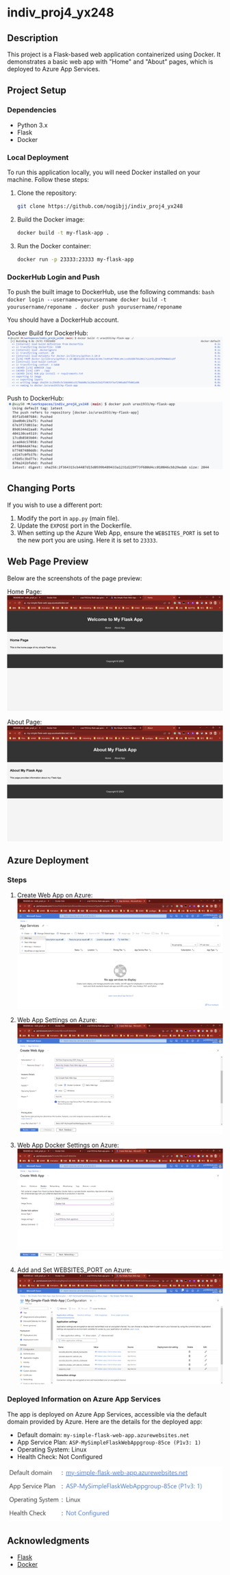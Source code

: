 # indiv_proj4_yx248

## Description
This project is a Flask-based web application containerized using Docker. It demonstrates a basic web app with "Home" and "About" pages, which is deployed to Azure App Services.

## Project Setup

### Dependencies
* Python 3.x
* Flask
* Docker

### Local Deployment
To run this application locally, you will need Docker installed on your machine. Follow these steps:

1. Clone the repository:
    ```bash
    git clone https://github.com/nogibjj/indiv_proj4_yx248
    ```

2. Build the Docker image:
    ```bash
    docker build -t my-flask-app .
    ```

3. Run the Docker container:
    ```bash
    docker run -p 23333:23333 my-flask-app
    ```

### DockerHub Login and Push
To push the built image to DockerHub, use the following commands:
    ```bash
    docker login --username=yourusername
    docker build -t yourusername/reponame .
    docker push yourusername/reponame
    ```

You should have a DockerHub account.

Docker Build for DockerHub:
![Docker Build](/images/build-for-dockerhub.png)

Push to DockerHub:
![Push to DockerHub](/images/push-docker.png)

## Changing Ports
If you wish to use a different port:

1. Modify the port in `app.py` (main file).
2. Update the `EXPOSE` port in the Dockerfile.
3. When setting up the Azure Web App, ensure the `WEBSITES_PORT` is set to the new port you are using. Here it is set to `23333`.

## Web Page Preview

Below are the screenshots of the page preview:

Home Page:
![Home Page](/images/home-page.png)

About Page:
![About Page](/images/about-page.png)

## Azure Deployment
### Steps
1. Create Web App on Azure:
![Create Web App](/images/create-web-app.png)

2. Web App Settings on Azure:
![Web App Settings](/images/create-web-app-setting.png)

3. Web App Docker Settings on Azure:
![Web App Docker Settings](/images/create-web-app-docker-setting.png)

4. Add and Set WEBSITES_PORT on Azure:
![Set WEBSITES_PORT](/images/set-websites_port.png)

### Deployed Information on Azure App Services
The app is deployed on Azure App Services, accessible via the default domain provided by Azure. Here are the details for the deployed app:

* Default domain: `my-simple-flask-web-app.azurewebsites.net`
* App Service Plan: `ASP-MySimpleFlaskWebAppgroup-85ce (P1v3: 1)`
* Operating System: Linux
* Health Check: Not Configured

![Azure Public URL](/images/Azure-web-app-public-url.png)

## Acknowledgments
* [Flask](https://flask.palletsprojects.com/)
* [Docker](https://www.docker.com/)
